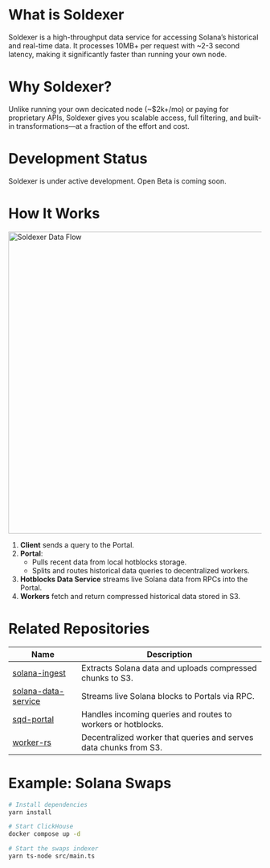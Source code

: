 # What is Soldexer

Soldexer is a high-throughput data service for accessing Solana’s historical and real-time data. It processes 10MB+ per request with ~2-3 second latency, making it significantly faster than running your own node.

# Why Soldexer?

Unlike running your own decicated node (~$2k+/mo) or paying for proprietary APIs, Soldexer gives you scalable access, full filtering, and built-in transformations—at a fraction of the effort and cost.

# Development Status

Soldexer is under active development. Open Beta is coming soon.

# How It Works

<img src="./img/diagram.png" width="600" alt="Soldexer Data Flow" />

1. **Client** sends a query to the Portal.
2. **Portal**:
   - Pulls recent data from local hotblocks storage.
   - Splits and routes historical data queries to decentralized workers.
3. **Hotblocks Data Service** streams live Solana data from RPCs into the Portal.
4. **Workers** fetch and return compressed historical data stored in S3.

# Related Repositories

| Name | Description |
|------|-------------|
| [solana-ingest](https://github.com/subsquid/squid-sdk/tree/master/solana/solana-ingest) | Extracts Solana data and uploads compressed chunks to S3. |
| [solana-data-service](https://github.com/subsquid/squid-sdk/tree/solana-data-service/solana/solana-data-service) | Streams live Solana blocks to Portals via RPC. |
| [sqd-portal](https://github.com/subsquid/sqd-portal) | Handles incoming queries and routes to workers or hotblocks. |
| [worker-rs](https://github.com/subsquid/worker-rs) | Decentralized worker that queries and serves data chunks from S3. |

# Example: Solana Swaps

```bash
# Install dependencies
yarn install

# Start ClickHouse
docker compose up -d

# Start the swaps indexer
yarn ts-node src/main.ts
